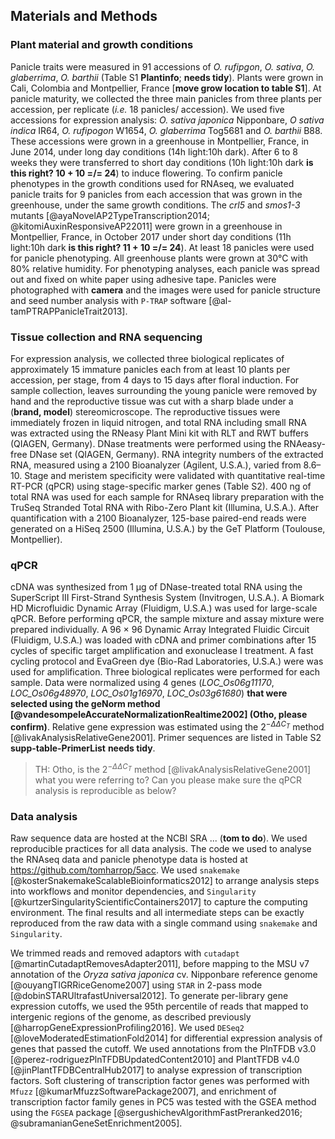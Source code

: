 
## Materials and Methods

### Plant material and growth conditions

Panicle traits were measured in 91 accessions of *O. rufipgon*, *O. sativa*, *O. glaberrima*, *O. barthii* (Table S1 **Plantinfo**; **needs tidy**). Plants were grown in Cali, Colombia and Montpellier, France [**move grow location to table S1**].
At panicle maturity, we collected the three main panicles from three plants per accession, per replicate (*i.e.* 18 panicles/ accession).
We used five accessions for expression analysis: *O. sativa japonica*  Nipponbare, *O sativa indica* IR64, *O. rufipogon* W1654, *O. glaberrima* Tog5681 and *O. barthii* B88.
These accessions were grown in a greenhouse in Montpellier, France, in June 2014, under long day conditions (14h light:10h dark).
After 6 to 8 weeks they were transferred to short day conditions (10h light:10h dark **is this right? 10 + 10 =/= 24**) to induce flowering.
To confirm panicle phenotypes in the growth conditions used for RNAseq, we evaluated panicle traits for 9 panicles from each accession that was grown in the greenhouse, under the same growth conditions.
The *crl5* and *smos1-3* mutants [@ayaNovelAP2TypeTranscription2014; @kitomiAuxinResponsiveAP22011] were grown in a greenhouse in Montpellier, France, in October 2017 under short day conditions (11h light:10h dark **is this right? 11 + 10 =/= 24**).
At least 18 panicles were used for panicle phenotyping.
All greenhouse plants were grown at 30°C with 80% relative humidity.
For phenotyping analyses, each panicle was spread out and fixed on white paper using adhesive tape.
Panicles were photographed with **camera** and the images were used for panicle structure and seed number analysis with `P-TRAP` software [@al-tamPTRAPPanicleTrait2013].

### Tissue collection and RNA sequencing

For expression analysis, we collected three biological replicates of approximately 15 immature panicles each from at least 10 plants per accession, per stage, from 4 days to 15 days after floral induction.
For sample collection, leaves surrounding the young panicle were removed by hand and the reproductive tissue was cut with a sharp blade under a (**brand, model**) stereomicroscope.
The reproductive tissues were immediately frozen in liquid nitrogen, and total RNA including small RNA was extracted using the RNeasy Plant Mini kit with RLT and RWT buffers (QIAGEN, Germany).
DNase treatments were performed using the RNAeasy-free DNase set (QIAGEN, Germany).
RNA integrity numbers of the extracted RNA, measured using a 2100 Bioanalyzer (Agilent, U.S.A.), varied from 8.6–10.
Stage and meristem specificity were validated with quantitative real-time RT-PCR (qPCR) using stage-specific marker genes (Table S2).
400 ng of total RNA was used for each sample for RNAseq library preparation with the TruSeq Stranded Total RNA with Ribo-Zero Plant kit (Illumina, U.S.A.).
After quantification with a 2100 Bioanalyzer, 125-base paired-end reads were generated on a HiSeq 2500 (Illumina, U.S.A.) by the GeT Platform (Toulouse, Montpellier).

### qPCR

cDNA was synthesized from 1 μg of DNase-treated total RNA using the SuperScript III First-Strand Synthesis System (Invitrogen, U.S.A.). 
A Biomark HD Microfluidic Dynamic Array (Fluidigm, U.S.A.) was used for large-scale qPCR.
Before performing qPCR, the sample mixture and assay mixture were prepared individually.
A 96 × 96 Dynamic Array Integrated Fluidic Circuit (Fluidigm, U.S.A.) was loaded with cDNA and primer combinations after 15 cycles of specific target amplification and exonuclease I treatment.
A fast cycling protocol and EvaGreen dye (Bio-Rad Laboratories, U.S.A.) were was used for amplification.
Three biological replicates were performed for each sample.
Data were normalized using 4 genes (*LOC_Os06g11170*, *LOC_Os06g48970*, *LOC_Os01g16970*, *LOC_Os03g61680*) **that were selected using the geNorm method [@vandesompeleAccurateNormalizationRealtime2002] (Otho, please confirm)**.
Relative gene expression was estimated using the $2^{- \Delta \Delta C_{T}}$ method [@livakAnalysisRelativeGene2001].
Primer sequences are listed in Table S2 **supp-table-PrimerList** **needs tidy**.

> TH: Otho, is the $2^{- \Delta \Delta C_{T}}$ method [@livakAnalysisRelativeGene2001] what you were referring to? Can you please make sure the qPCR analysis is reproducible as below?

### Data analysis

Raw sequence data are hosted at the NCBI SRA ... (**tom to do**).
We used reproducible practices for all data analysis.
The code we used to analyse the RNAseq data and panicle phenotype data is hosted at https://github.com/tomharrop/5acc.
We used `snakemake` [@kosterSnakemakeScalableBioinformatics2012] to arrange analysis steps into workflows and monitor dependencies, and `Singularity` [@kurtzerSingularityScientificContainers2017] to capture the computing environment.
The final results and all intermediate steps can be exactly reproduced from the raw data with a single command using `snakemake` and `Singularity`.

We trimmed reads and removed adaptors with `cutadapt` [@martinCutadaptRemovesAdapter2011], before mapping to the MSU v7 annotation of the *Oryza sativa japonica* cv. Nipponbare reference genome [@ouyangTIGRRiceGenome2007] using `STAR` in 2-pass mode [@dobinSTARUltrafastUniversal2012].
To generate per-library gene expression cutoffs, we used the 95th percentile of reads that mapped to intergenic regions of the genome, as described previously [@harropGeneExpressionProfiling2016].
We used `DESeq2` [@loveModeratedEstimationFold2014] for differential expression analysis of genes that passed the cutoff.
We used annotations from the PlnTFDB v3.0 [@perez-rodriguezPlnTFDBUpdatedContent2010] and PlantTFDB v4.0 [@jinPlantTFDBCentralHub2017] to analyse expression of transcription factors.
Soft clustering of transcription factor genes was performed with `Mfuzz` [@kumarMfuzzSoftwarePackage2007], and enrichment of transcription factor family genes in PC5 was tested with the GSEA method using the `FGSEA` package [@sergushichevAlgorithmFastPreranked2016; @subramanianGeneSetEnrichment2005]. 

